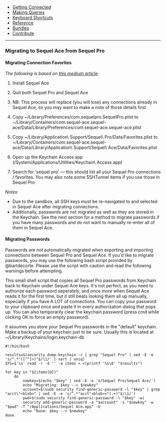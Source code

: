 -   [Getting Connected](../get-started/)
-   [Making Queries](../queries.html)
-   [Keyboard Shortcuts](../shortcuts.html)
-   [Reference](../ref/)
-   [Bundles](../bundles/)
-   [Contribute](../contribute/)

<hr>

### Migrating to Sequel Ace from Sequel Pro

#### Migrating Connection Favorites
_The following is based on [this medium article](https://medium.com/@harrybailey/migration-from-sequel-pro-to-sequel-ace-c6a579399c90):_
1. Install Sequel Ace

2. Quit both Sequel Pro and Sequel Ace

3. NB: This process will replace (you will lose) any connections already in Sequel Ace, so you may want to make a note of those details first

4. Copy
~/Library/Preferences/com.sequelpro.SequelPro.plist
to
~/Library/Containers/com.sequel-ace.sequel-ace/Data/Library/Preferences/com.sequel-ace.sequel-ace.plist

5. Copy
~/Library/Application\ Support/Sequel\ Pro/Data/Favorites.plist
to
~/Library/Containers/com.sequel-ace.sequel-ace/Data/Library/Application\ Support/Sequel\ Ace/Data/Favorites.plist

6. Open up the Keychain Access app (/System/Applications/Utilities/Keychain\ Access.app)

7. Search for 'sequel pro' — this should list all your Sequel Pro connections / favorites. You may also note some SSHTunnel items if you use those in Sequel Pro

*Notes:*
- Due to the sandbox, all SSH keys must be re-navigated to and selected in Sequel Ace after migrating connections.
- Additionally, passwords are not migrated as well as they are stored in the Keychain. See the next section for a method to migrate passwords if you have many passwords and do not want to manually re-enter all of them in Sequel Ace.


#### Migrating Passwords

Passwords are _not_ automatically migrated when exporting and importing connections between Sequel Pro and Sequel Ace. If you'd like to migrate passwords, you may use the following bash script provided by @bartdecorte. Please use the script with caution and read the following warnings before attempting.

This small shell script that copies all Sequel Pro passwords from Keychain back to Keychain under Sequel Ace keys. It's not perfect, as you need to authorize each password seperately, and once more when Sequel Ace reads it for the first time, but it still beats looking them all up manually, especially if you have A LOT of connections. You can copy your password to your clipboard once and paste it in every authorization dialog that pops up. You can also temporarily clear the keychain password (press cmd while clicking OK to force an empty password).

It assumes you store your Sequel Pro passwords in the "default" keychain.
Make a backup of your keychain just to be sure. Usually this is located at ~/Library/Keychains/login.keychain-db

```
#!/bin/bash

results=$(security dump-keychain -r | grep "Sequel Pro" | sed -E -e 's/^.*"([^"]+)"$/\1/' | sort | uniq)
IFS=$'\n' read -r -d '' -a items < <(printf '%s\0' "$results")

for key in "${items[@]}"
    do
        newkey=$(echo "$key" | sed -E -e 's/Sequel Pro/Sequel Ace/')
        echo "Migrating: $key --> $newkey"
        account=$(sudo security find-generic-password -l "$key" | grep "acct\"<blob>" | sed -E -e 's/^.*"acct"<blob>="(.+)"$/\1/')
        pwd=$(sudo security find-generic-password -l "$key" -w)
        security add-generic-password -a "$account" -s "$newkey" -w "$pwd" -T "/Applications/Sequel Ace.app" -U
        echo "Done: $key --> $newkey"
done
```
